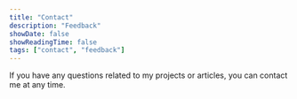 ```yaml
---
title: "Contact"
description: "Feedback"
showDate: false
showReadingTime: false
tags: ["contact", "feedback"]
---
```


If you have any questions related to my projects or articles, you can contact me at any time.